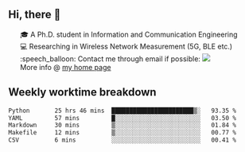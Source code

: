 <h2 > Hi, there 👋 </h3>

<div >
 <ul>
 🎓 A Ph.D. student in Information and Communication Engineering <br>
 💻 Researching in Wireless Network Measurement (5G, BLE etc.)<br>
 :speech_balloon: Contact me through email if possible: <a href="mailto:ethanjia@sjtu.edu.cn"><img src="https://img.shields.io/badge/-ethanjia@sjtu.edu.cn-c14438?style=plastic&logo=Gmail&logoColor=white&link=mailto:mailto:ethanjia@sjtu.edu.cn"></a> <br>
  More info @ <a href="https://haifengjia.github.io">my home page</a>
 </ul>
</div>

<h2 >
Weekly worktime breakdown
</h1>


<!--START_SECTION:waka-->

```txt
Python       25 hrs 46 mins  ███████████████████████▒░   93.35 %
YAML         57 mins         █░░░░░░░░░░░░░░░░░░░░░░░░   03.50 %
Markdown     30 mins         ▒░░░░░░░░░░░░░░░░░░░░░░░░   01.84 %
Makefile     12 mins         ▒░░░░░░░░░░░░░░░░░░░░░░░░   00.77 %
CSV          6 mins          ░░░░░░░░░░░░░░░░░░░░░░░░░   00.41 %
```

<!--END_SECTION:waka-->


